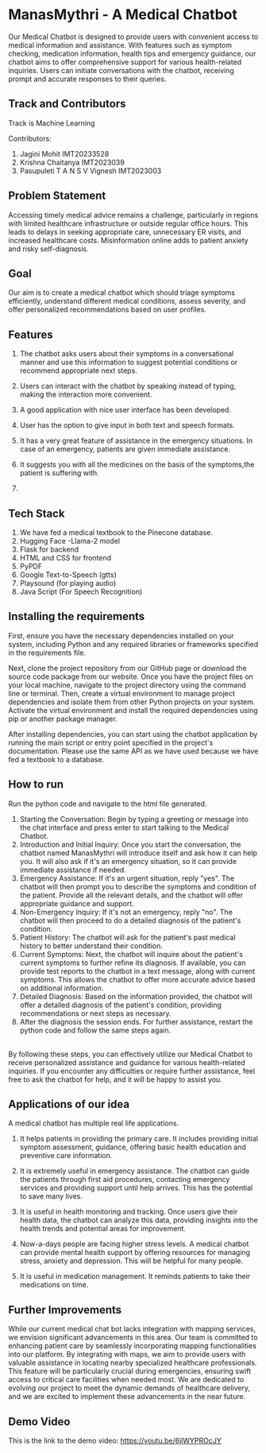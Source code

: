 
# ManasMythri - A Medical Chatbot

Our Medical Chatbot is designed to provide users with convenient access to medical information and assistance. With features such as symptom checking, medication information, health tips and emergency guidance, our chatbot aims to offer comprehensive support for various health-related inquiries. Users can initiate conversations with the chatbot, receiving prompt and accurate responses to their queries.



## Track and Contributors
Track is Machine Learning

Contributors:
1. Jagini Mohit IMT20233528
2. Krishna Chaitanya IMT2023039
3. Pasupuleti T A N S V Vignesh IMT2023003
## Problem Statement
Accessing timely medical advice remains a challenge, particularly in regions with limited healthcare infrastructure or outside regular office hours. This leads to delays in seeking appropriate care, unnecessary ER visits, and increased healthcare costs. Misinformation online adds to patient anxiety and risky self-diagnosis.


## Goal
Our aim is to create a medical chatbot which should triage symptoms efficiently, understand different medical conditions, assess severity, and offer personalized recommendations based on user profiles.

## Features
1. The chatbot asks users about their symptoms in a conversational manner and use this information to suggest potential conditions or recommend appropriate next steps.

2. Users can interact with the chatbot by speaking instead of typing, making the interaction more convenient.

3. A good application with nice user interface has been developed.

4. User has the option to give input in both text and speech formats.

5. It has a very great feature of assistance in the emergency situations. In case of an emergency, patients are given immediate assistance.

6. It suggests you with all the medicines on the basis of the symptoms,the patient is suffering with.

7. 

## Tech Stack

1. We have fed a medical textbook to the Pinecone database.
2. Hugging Face -Llama-2 model
3. Flask for backend
4. HTML and CSS for frontend 
5. PyPDF
6. Google Text-to-Speech (gtts)
7. Playsound (for playing audio)
8. Java Script (For Speech Recognition)
## Installing the requirements

First, ensure you have the necessary dependencies installed on your system, including Python and any required libraries or frameworks specified in the requirements file.

Next, clone the project repository from our GitHub page or download the source code package from our website. Once you have the project files on your local machine, navigate to the project directory using the command line or terminal. Then, create a virtual environment to manage project dependencies and isolate them from other Python projects on your system. Activate the virtual environment and install the required dependencies using pip or another package manager.

After installing dependencies, you can start using the chatbot application by running the main script or entry point specified in the project's documentation. 
Please use the same API as we have used because we have fed a textbook to a database. 

## How to run

Run the python code and navigate to the html file generated.

1.	Starting the Conversation: Begin by typing a greeting or message into the chat interface and press enter to start talking to the Medical Chatbot.
2.	Introduction and Initial Inquiry: Once you start the conversation, the chatbot named ManasMythri will introduce itself and ask how it can help you. It will also ask if it's an emergency situation, so it can provide immediate assistance if needed.
3.	Emergency Assistance: If it's an urgent situation, reply "yes". The chatbot will then prompt you to describe the symptoms and condition of the patient. Provide all the relevant details, and the chatbot will offer appropriate guidance and support.
4.	Non-Emergency Inquiry: If it's not an emergency, reply "no". The chatbot will then proceed to do a detailed diagnosis of the patient's condition.
5.	Patient History: The chatbot will ask for the patient's past medical history to better understand their condition.
6.	Current Symptoms: Next, the chatbot will inquire about the patient's current symptoms to further refine its diagnosis.  If available, you can provide test reports to the chatbot in a text message, along with current symptoms. This allows the chatbot to offer more accurate advice based on additional information.
7.	Detailed Diagnosis: Based on the information provided, the chatbot will offer a detailed diagnosis of the patient's condition, providing recommendations or next steps as necessary.
8.	After the diagnosis the session ends. For further assistance, restart the python code and follow the same steps again.

\
By following these steps, you can effectively utilize our Medical Chatbot to receive personalized assistance and guidance for various health-related inquiries. If you encounter any difficulties or require further assistance, feel free to ask the chatbot for help, and it will be happy to assist you.


## Applications of our idea
A medical chatbot has multiple real life applications.

1. It helps patients in providing the primary care. It includes providing initial symptom assessment, guidance, offering basic health education and preventive care information.

2. It is extremely useful in emergency assistance. The chatbot can guide the patients through first aid procedures, contacting emergency services and providing support until help arrives. This has the potential to save many lives.

3. It is useful in health monitoring and tracking. Once users give their health data, the chatbot can analyze this data, providing insights into the health trends and potential areas for improvement.

4. Now-a-days people are facing higher stress levels. A medical chatbot can provide mental health support by offering resources for managing stress, anxiety and depression. This will be helpful for many people.

5. It is useful in medication management. It reminds patients to take their medications on time.


## Further Improvements
While our current medical chat bot lacks integration with mapping services, we envision significant advancements in this area. Our team is committed to enhancing patient care by seamlessly incorporating mapping functionalities into our platform. By integrating with maps, we aim to provide users with valuable assistance in locating nearby specialized healthcare professionals. This feature will be particularly crucial during emergencies, ensuring swift access to critical care facilities when needed most. We are dedicated to evolving our project to meet the dynamic demands of healthcare delivery, and we are excited to implement these advancements in the near future.






## Demo Video

This is the link to the demo video:
https://youtu.be/6jlWYPROcJY

